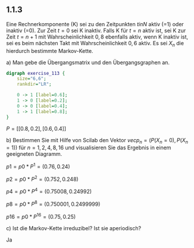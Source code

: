 ## 1.1.3
 
Eine Rechnerkomponente (K) sei zu den Zeitpunkten $t in N$ aktiv (=1) oder inaktiv (=0). Zur Zeit $t = 0$ sei K inaktiv. Falls K für $t = n$ aktiv ist, sei K zur Zeit $t = n+1$ mit Wahrscheinlichkeit $0,8$ ebenfalls aktiv, wenn K inaktiv ist, sei es beim nächsten Takt mit Wahrscheinlichkeit $0,6$ aktiv. Es sei $X_n$ die hierdurch bestimmte Markov-Kette.

a) Man gebe die Übergangsmatrix und den Übergangsgraphen an.

```dot
digraph exercise_113 {
    size="6,6";
    rankdir="LR";

    0 -> 1 [label=0.6];
    1 -> 0 [label=0.2];
    0 -> 0 [label=0.4];
    1 -> 1 [label=0.8];
}
```

$P=[[0.8,0.2],[0.6,0.4]]$

b) Bestimmen Sie mit Hilfe von Scilab den Vektor $vec p_n = (P(X_n = 0 ), P( X_n = 1  ))$ für $n = 1, 2, 4, 8, 16$ und visualisieren Sie das Ergebnis in einem geeigneten Diagramm.

$p1=p0 * P^1=(0.76, 0.24)$

$p2=p0 * P^2=(0.752, 0.248)$

$p4=p0 * P^4=(0.75008, 0.24992)$

$p8=p0 * P^8=(0.750001, 0.2499999)$

$p16=p0 * P^16=(0.75,0.25)$

c) Ist die Markov-Kette irreduzibel? Ist sie aperiodisch?

Ja
            